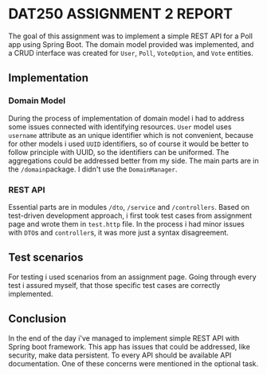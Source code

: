 # DAT250 ASSIGNMENT 2 REPORT
The goal of this assignment was to implement a simple REST API for a Poll app using Spring Boot. The domain model provided was implemented, and a CRUD interface was created for `User`, `Poll`, `VoteOption`, and `Vote` entities.
## Implementation
### Domain Model
During the process of implementation of domain model i had to address some issues connected with identifying resources. `User` model uses `username` attribute as an unique identifier which is not convenient, because for other models i used `UUID` identifiers, so of course it would be better to follow principle with UUID, so the identifiers can be uniformed. 
The aggregations could be addressed better from my side. The main parts are in the `/domain`package. I didn't use the `DomainManager`.

### REST API 
Essential parts are in modules `/dto`, `/service` and `/controllers`. Based on test-driven development approach, i first took test cases from assignment page and wrote them in `test.http` file.
In the process i had minor issues with `DTO`s and `controller`s, it was more just a syntax disagreement. 

## Test scenarios
For testing i used scenarios from an assignment page. Going through every test i assured myself, that those specific test cases are correctly implemented.

## Conclusion
In the end of the day i've managed to implement simple REST API with Spring boot framework. This app has issues that could be addressed, like security, make data persistent. To every API should be available API documentation. One of these concerns were mentioned in the optional task.